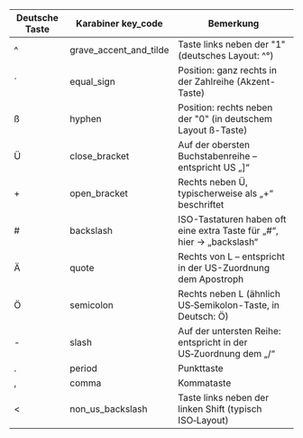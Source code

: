 | Deutsche Taste       | Karabiner key_code       | Bemerkung                                                       |
|----------------------|--------------------------|-----------------------------------------------------------------|
| ^                    | grave_accent_and_tilde   | Taste links neben der "1" (deutsches Layout: ^°)                |
| ´                    | equal_sign               | Position: ganz rechts in der Zahlreihe (Akzent-Taste)             |
| ß                    | hyphen                   | Position: rechts neben der "0" (in deutschem Layout ß-Taste)       |
| Ü                    | close_bracket            | Auf der obersten Buchstabenreihe – entspricht US „]“              |
| +                    | open_bracket             | Rechts neben Ü, typischerweise als „+“ beschriftet                |
| #                    | backslash                | ISO-Tastaturen haben oft eine extra Taste für „#“, hier → „backslash“ |
| Ä                    | quote                    | Rechts von L – entspricht in der US-Zuordnung dem Apostroph       |
| Ö                    | semicolon                | Rechts neben L (ähnlich US‑Semikolon-Taste, in Deutsch: Ö)         |
| -     | slash                    | Auf der untersten Reihe: entspricht in der US‑Zuordnung dem „/“     |
| .                    | period                   | Punkttaste                                                      |
| ,                    | comma                    | Kommataste                                                      |
| <                    | non_us_backslash         | Taste links neben der linken Shift (typisch ISO‑Layout)           |